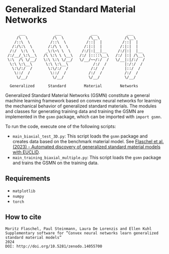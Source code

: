 # Generalized Standard Material Networks
```
      ___             ___             ___             ___     
     /\  \           /\  \           /\__\           /\__\    
    /::\  \         /::\  \         /::|  |         /::|  |   
   /:/\:\  \       /:/\ \  \       /:|:|  |        /:|:|  |   
  /:/  \:\  \     _\:\~\ \  \     /:/|:|__|__     /:/|:|  |__ 
 /:/__/_\:\__\   /\ \:\ \ \__\   /:/ |::::\__\   /:/ |:| /\__\
 \:\  /\ \/__/   \:\ \:\ \/__/   \/__/~~/:/  /   \/__|:|/:/  /
  \:\ \:\__\      \:\ \:\__\           /:/  /        |:/:/  / 
   \:\/:/  /       \:\/:/  /          /:/  /         |::/  /  
    \::/  /         \::/  /          /:/  /          /:/  /   
     \/__/           \/__/           \/__/           \/__/    

  Generalized      Standard        Material        Networks
```
Generalized Standard Material Networks (GSMN) constitute a general machine learning framework based on convex neural networks for learning the mechanical behavior of generalized standard materials. The modules and classes for generating training data and training the GSMN are implemented in the `gsmn` package, which can be imported with `import gsmn`.

To run the code, execute one of the following scripts:
* `main_biaxial_test_3D.py`: This script loads the `gsmn` package and creates data based on the benchmark material model. See [Flaschel et al. (2023) - Automated discovery of generalized standard material models with EUCLID](https://www.sciencedirect.com/science/article/pii/S0045782522008234).
* `main_training_biaxial_multiple.py`: This script loads the `gsmn` package and trains the GSMN on the training data.

## Requirements

* `matplotlib`
* `numpy`
* `torch`

## How to cite

```
Moritz Flaschel, Paul Steinmann, Laura De Lorenzis and Ellen Kuhl  
Supplementary software for ”Convex neural networks learn generalized standard material models”  
2024  
DOI: http://doi.org/10.5281/zenodo.14055700  
```
